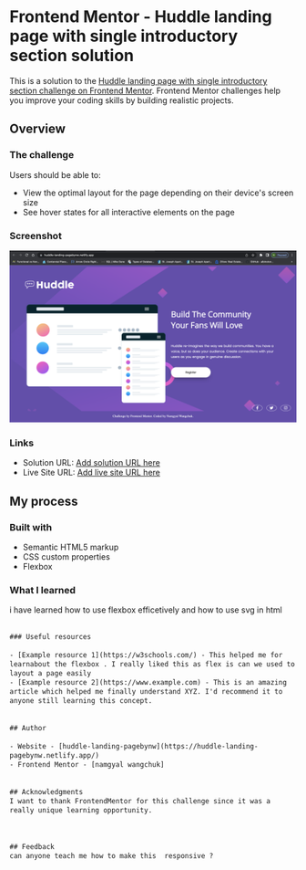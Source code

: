 # Frontend Mentor - Huddle landing page with single introductory section solution

This is a solution to the [Huddle landing page with single introductory section challenge on Frontend Mentor](https://www.frontendmentor.io/challenges/huddle-landing-page-with-a-single-introductory-section-B_2Wvxgi0). Frontend Mentor challenges help you improve your coding skills by building realistic projects. 


## Overview

### The challenge

Users should be able to:

- View the optimal layout for the page depending on their device's screen size
- See hover states for all interactive elements on the page

### Screenshot

![](./screenshot.png)


### Links

- Solution URL: [Add solution URL here](https://your-solution-url.com)
- Live Site URL: [Add live site URL here](https://huddle-landing-pagebynw.netlify.app/)

## My process

### Built with

- Semantic HTML5 markup
- CSS custom properties
- Flexbox

### What I learned

i have learned how to use flexbox efficetively and how to use svg in html 
```

### Useful resources

- [Example resource 1](https://w3schools.com/) - This helped me for learnabout the flexbox . I really liked this as flex is can we used to layout a page easily 
- [Example resource 2](https://www.example.com) - This is an amazing article which helped me finally understand XYZ. I'd recommend it to anyone still learning this concept.


## Author

- Website - [huddle-landing-pagebynw](https://huddle-landing-pagebynw.netlify.app/)
- Frontend Mentor - [namgyal wangchuk]


## Acknowledgments
I want to thank FrontendMentor for this challenge since it was a really unique learning opportunity.
 


## Feedback 
can anyone teach me how to make this  responsive ?
 
